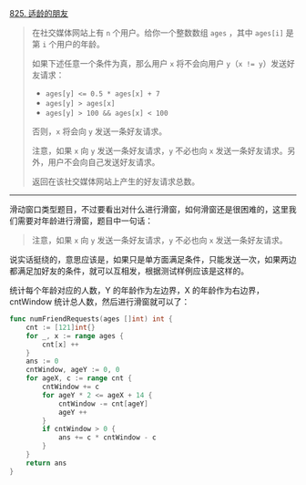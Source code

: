 [825. 适龄的朋友](https://leetcode.cn/problems/friends-of-appropriate-ages/)

> 在社交媒体网站上有 `n` 个用户。给你一个整数数组 `ages` ，其中 `ages[i]` 是第 `i` 个用户的年龄。
>
> 如果下述任意一个条件为真，那么用户 `x` 将不会向用户 `y`（`x != y`）发送好友请求：
>
> - `ages[y] <= 0.5 * ages[x] + 7`
> - `ages[y] > ages[x]`
> - `ages[y] > 100 && ages[x] < 100`
>
> 否则，`x` 将会向 `y` 发送一条好友请求。
>
> 注意，如果 `x` 向 `y` 发送一条好友请求，`y` 不必也向 `x` 发送一条好友请求。另外，用户不会向自己发送好友请求。
>
> 返回在该社交媒体网站上产生的好友请求总数。

---

滑动窗口类型题目，不过要看出对什么进行滑窗，如何滑窗还是很困难的，这里我们需要对年龄进行滑窗，题目中一句话：

> 注意，如果 `x` 向 `y` 发送一条好友请求，`y` 不必也向 `x` 发送一条好友请求。

说实话挺绕的，意思应该是，如果只是单方面满足条件，只能发送一次，如果两边都满足加好友的条件，就可以互相发，根据测试样例应该是这样的。

统计每个年龄对应的人数，Y 的年龄作为左边界，X 的年龄作为右边界，cntWindow 统计总人数，然后进行滑窗就可以了：

```go
func numFriendRequests(ages []int) int {
    cnt := [121]int{}
    for _, x := range ages {
        cnt[x] ++
    }
    ans := 0
    cntWindow, ageY := 0, 0
    for ageX, c := range cnt {
        cntWindow += c
        for ageY * 2 <= ageX + 14 {
            cntWindow -= cnt[ageY]
            ageY ++
        }
        if cntWindow > 0 {
            ans += c * cntWindow - c
        }
    }
    return ans
}
```

